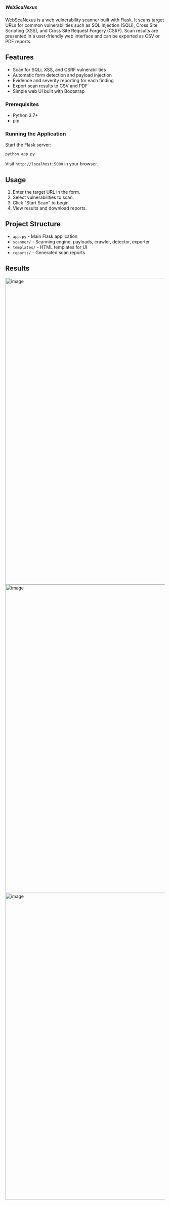 ##### WebScaNexus

WebScaNexus is a web vulnerability scanner built with Flask. It scans target URLs for common vulnerabilities such as SQL Injection (SQLi), Cross Site Scripting (XSS), and Cross Site Request Forgery (CSRF). Scan results are presented in a user-friendly web interface and can be exported as CSV or PDF reports.

## Features

- Scan for SQLi, XSS, and CSRF vulnerabilities
- Automatic form detection and payload injection
- Evidence and severity reporting for each finding
- Export scan results to CSV and PDF
- Simple web UI built with Bootstrap

### Prerequisites

- Python 3.7+
- pip

### Running the Application

Start the Flask server:
```sh
python app.py
```
Visit `http://localhost:5000` in your browser.

## Usage

1. Enter the target URL in the form.
2. Select vulnerabilities to scan.
3. Click "Start Scan" to begin.
4. View results and download reports.

## Project Structure

- `app.py` - Main Flask application
- `scanner/` - Scanning engine, payloads, crawler, detector, exporter
- `templates/` - HTML templates for UI
- `reports/` - Generated scan reports

## Results

<img width="1891" height="967" alt="image" src="https://github.com/user-attachments/assets/c61175e9-2ac3-4d56-bc3a-79a37ce2757a" />
<img width="1878" height="973" alt="image" src="https://github.com/user-attachments/assets/697a30b2-7d53-43b9-b6ae-9399fc32f3bb" />
<img width="1869" height="968" alt="image" src="https://github.com/user-attachments/assets/47bee353-a640-4f72-a948-7490cf83d2fb" />
